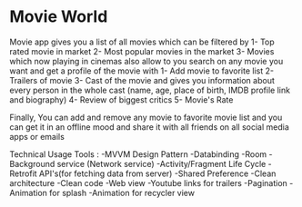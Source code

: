 # Movie World

Movie app gives you a list of all movies which can be filtered by 
1- Top rated movie in market 
2- Most popular movies in the market 
3- Movies which now playing in cinemas
also allow to you search on any movie you want and get a profile of the movie with 
1- Add movie to favorite list 
2- Trailers of movie 
3- Cast of the movie and gives you information about every person in the whole cast (name, age, place of birth, IMDB profile link and biography) 
4- Review of biggest critics 5- Movie's Rate

Finally, You can add and remove any movie to favorite movie list and you can get it in an offline mood and share it with all friends on all social media apps or emails

Technical Usage Tools :
-MVVM Design Pattern
-Databinding 
-Room 
-Background service (Network service)
-Activity/Fragment Life Cycle 
-Retrofit API's(for fetching data from server)
-Shared Preference
-Clean architecture
-Clean code
-Web view
-Youtube links for trailers 
-Pagination 
-Animation for splash 
-Animation for recycler view
